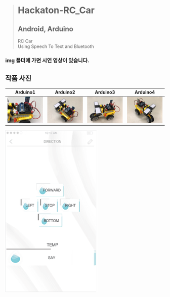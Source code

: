 > # Hackaton-RC_Car
> ## Android, Arduino<br/>
> RC Car<br/>
> Using Speech To Text and Bluetooth

### img 폴더에 가면 시연 영상이 있습니다.

## 작품 사진

Arduino1 | Arduino2 | Arduino3 | Arduino4 | 
-----     | -----   | -----    | -----    | 
![Arduino](img/a1.jpg) | ![Arduino](img/a2.jpg) | ![Arduino](img/a3.jpg) | ![Arduino](img/a4.jpg)  | 
![Application](img/ap.png)

